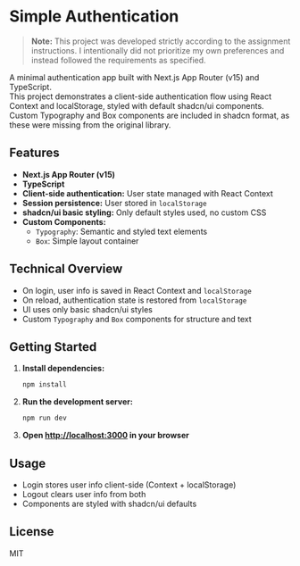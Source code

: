 # Simple Authentication

> **Note:** This project was developed strictly according to the assignment instructions. I intentionally did not prioritize my own preferences and instead followed the requirements as specified.

A minimal authentication app built with Next.js App Router (v15) and TypeScript.  
This project demonstrates a client-side authentication flow using React Context and localStorage, styled with default shadcn/ui components.  
Custom Typography and Box components are included in shadcn format, as these were missing from the original library.

## Features

- **Next.js App Router (v15)**
- **TypeScript**
- **Client-side authentication:** User state managed with React Context
- **Session persistence:** User stored in `localStorage`
- **shadcn/ui basic styling:** Only default styles used, no custom CSS
- **Custom Components:**  
  - `Typography`: Semantic and styled text elements  
  - `Box`: Simple layout container

## Technical Overview

- On login, user info is saved in React Context and `localStorage`
- On reload, authentication state is restored from `localStorage`
- UI uses only basic shadcn/ui styles
- Custom `Typography` and `Box` components for structure and text

## Getting Started

1. **Install dependencies:**
    ```bash
    npm install
    ```

2. **Run the development server:**
    ```bash
    npm run dev
    ```

3. **Open [http://localhost:3000](http://localhost:3000) in your browser**

## Usage

- Login stores user info client-side (Context + localStorage)
- Logout clears user info from both
- Components are styled with shadcn/ui defaults

## License

MIT
